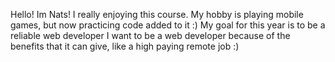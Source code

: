 Hello! Im Nats! I really enjoying this course.
My hobby is playing mobile games, but now practicing code added to it :)
My goal for this year is to be a reliable web developer
I want to be a web developer because of the benefits that it can give, like a high paying remote job :)